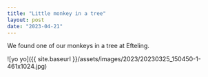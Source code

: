 ```yaml
---
title: "Little monkey in a tree"
layout: post
date: "2023-04-21"
---
```


We found one of our monkeys in a tree at Efteling.

![yo yo]({{ site.baseurl }}/assets/images/2023/20230325_150450-1-461x1024.jpg)
